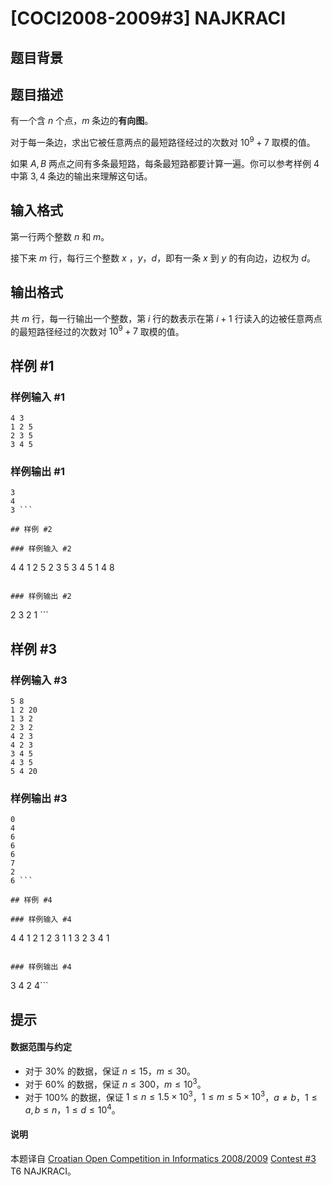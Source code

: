 # [COCI2008-2009#3] NAJKRACI

## 题目背景



## 题目描述

有一个含 $n$ 个点，$m$ 条边的**有向图**。

对于每一条边，求出它被任意两点的最短路径经过的次数对 $10^9+7$ 取模的值。

如果 $A, B$ 两点之间有多条最短路，每条最短路都要计算一遍。你可以参考样例 $4$ 中第 $3, 4$ 条边的输出来理解这句话。

## 输入格式

第一行两个整数 $n$ 和 $m$。

接下来 $m$ 行，每行三个整数 $x$ ，$y$，$d$，即有一条 $x$ 到 $y$ 的有向边，边权为 $d$。

## 输出格式

共 $m$ 行，每一行输出一个整数，第 $i$ 行的数表示在第 $i+1$ 行读入的边被任意两点的最短路径经过的次数对 $10^9+7$ 取模的值。

## 样例 #1

### 样例输入 #1
```
4 3
1 2 5
2 3 5
3 4 5 
```

### 样例输出 #1

```
3
4
3 ```

## 样例 #2

### 样例输入 #2
```
4 4
1 2 5
2 3 5
3 4 5
1 4 8 
```

### 样例输出 #2

```
2
3
2
1 ```

## 样例 #3

### 样例输入 #3
```
5 8
1 2 20
1 3 2
2 3 2
4 2 3
4 2 3
3 4 5
4 3 5
5 4 20 
```

### 样例输出 #3

```
0
4
6
6
6
7
2
6 ```

## 样例 #4

### 样例输入 #4
```
4 4
1 2 1
2 3 1
1 3 2
3 4 1
```

### 样例输出 #4

```
3
4
2
4```

## 提示

#### 数据范围与约定
- 对于 $30\%$ 的数据，保证 $n\le 15$，$m\le 30$。
- 对于 $60\%$ 的数据，保证 $n\le 300$，$m\le 10^3$。
- 对于 $100\%$ 的数据，保证 $1\le n\le 1.5\times 10^3$，$1\le m\le 5\times 10^3$，$a\neq b$，$1\le a,b\le n$，$1\le d\le 10^4$。
#### 说明
本题译自 [Croatian Open Competition in Informatics 2008/2009](https://hsin.hr/coci/archive/2008_2009) [Contest #3](https://hsin.hr/coci/archive/2008_2009/contest3_tasks.pdf) T6 NAJKRACI。
